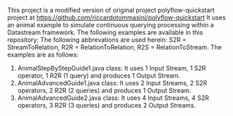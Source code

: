 This project is a modified version of original project polyflow-quickstart project at https://github.com/riccardotommasini/polyflow-quickstart
It uses an animal example to simulate continuous querying processing within a Datastream framework. The following examples are available in this repository:
The following abbrevations are used herein: S2R = StreamToRelation, R2R = RelationToRelation, R2S = RelationToStream. The examples are as follows:

1. AnimalStepByStepGuide1.java class: It uses 1 Input Stream, 1 S2R operator, 1 R2R (1 query) and produces 1 Output Stream.
2. AnimalAdvancedGuide1.java class: It uses 2 Input Streams, 2 S2R operators, 2 R2R (2 queries) and produces 1 Output Stream.
3. AnimalAdvancedGuide2.java class: It uses 4 Input Streams, 4 S2R operators, 3 R2R (3 queries) and produces 2 Output Streams.
